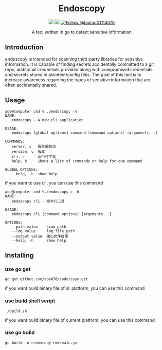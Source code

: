 <br><br>

<h1 align="center">Endoscopy</h1>

<p align="center">
    <a href="/LICENSE"><img src="https://img.shields.io/badge/license-MIT-blue.svg"/></a>
    <a href="https://goreportcard.com/report/github.com/mingrammer/commonregex"><img src="https://goreportcard.com/badge/github.com/mingrammer/commonregex"/></a>
    <a href="https://twitter.com/intent/follow?screen_name=taotao01114978">
		  <img src="https://img.shields.io/twitter/follow/taotao01114978?label=Follow%20taotao01114978&style=social&color=blue" alt="Follow @taotao01114978" />
    </a>
</p>
<p align="center">
  A tool written in go to detect sensitive information
</p>

## Introduction
endoscopy is intended for scanning third-party libraries for sensitive information. It is capable of finding secrets accidentally committed to a git repo, additional credentials provided along with compromised credentials and secrets stored in plaintext/config files. The goal of this tool is to increase awareness regarding the types of sensitive information that are often accidentally shared.

## Usage
```
aoe@computer cmd % ./endoscopy -h 
NAME:
   endoscopy - A new cli application

USAGE:
   endoscopy [global options] command [command options] [arguments...]

COMMANDS:
   server, s   服务器启动
   version, v  版本
   cli, c      命令行工具
   help, h     Shows a list of commands or help for one command

GLOBAL OPTIONS:
   --help, -h  show help

```
if you want to use cli, you can use this command
```
aoe@computer cmd %./endoscopy c -h
NAME:
   endoscopy cli - 命令行工具

USAGE:
   endoscopy cli [command options] [arguments...]

OPTIONS:
   --path value    scan path
   --log value     log file path
   --output value  输出文件目录
   --help, -h      show help
```
## Installing
###  use go get
```
go get github.com/aoe870/endoscopy.git
```

if you want build binary file of all platform, you can use this command
###  use build shell script
``` 
./build.sh
```
if you want build binary file of current platform, you can use this command
###  use go build
```
go build -o endoscopy cmd/main.go
```